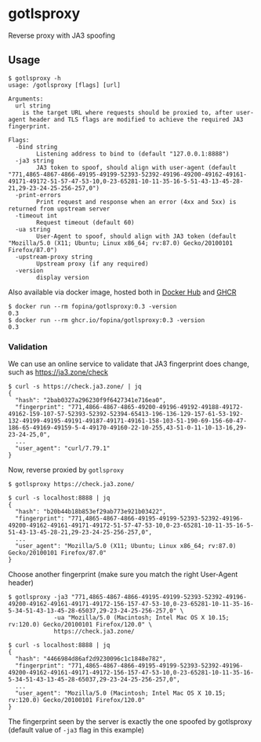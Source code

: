 # gotlsproxy

Reverse proxy with JA3 spoofing

## Usage

```
$ gotlsproxy -h
usage: /gotlsproxy [flags] [url]

Arguments:
  url string
	is the target URL where requests should be proxied to, after user-agent header and TLS flags are modified to achieve the required JA3 fingerprint.

Flags:
  -bind string
    	Listening address to bind to (default "127.0.0.1:8888")
  -ja3 string
    	JA3 token to spoof, should align with user-agent (default "771,4865-4867-4866-49195-49199-52393-52392-49196-49200-49162-49161-49171-49172-51-57-47-53-10,0-23-65281-10-11-35-16-5-51-43-13-45-28-21,29-23-24-25-256-257,0")
  -print-errors
    	Print request and response when an error (4xx and 5xx) is returned from upstream server
  -timeout int
    	Request timeout (default 60)
  -ua string
    	User-Agent to spoof, should align with JA3 token (default "Mozilla/5.0 (X11; Ubuntu; Linux x86_64; rv:87.0) Gecko/20100101 Firefox/87.0")
  -upstream-proxy string
    	Upstream proxy (if any required)
  -version
    	display version
```

Also available via docker image, hosted both in [Docker Hub](https://hub.docker.com/r/fopina/gotlsproxy) and [GHCR](https://github.com/fopina/gotlsproxy/pkgs/container/gotlsproxy)

```
$ docker run --rm fopina/gotlsproxy:0.3 -version
0.3
$ docker run --rm ghcr.io/fopina/gotlsproxy:0.3 -version
0.3
```

### Validation

We can use an online service to validate that JA3 fingerprint does change, such as https://ja3.zone/check

```
$ curl -s https://check.ja3.zone/ | jq
{
  "hash": "2bab0327a296230f9f6427341e716ea0",
  "fingerprint": "771,4866-4867-4865-49200-49196-49192-49188-49172-49162-159-107-57-52393-52392-52394-65413-196-136-129-157-61-53-192-132-49199-49195-49191-49187-49171-49161-158-103-51-190-69-156-60-47-186-65-49169-49159-5-4-49170-49160-22-10-255,43-51-0-11-10-13-16,29-23-24-25,0",
  ...
  "user_agent": "curl/7.79.1"
}
```

Now, reverse proxied by `gotlsproxy`

```
$ gotlsproxy https://check.ja3.zone/
```

```
$ curl -s localhost:8888 | jq
{
  "hash": "b20b44b18b853ef29ab773e921b03422",
  "fingerprint": "771,4865-4867-4866-49195-49199-52393-52392-49196-49200-49162-49161-49171-49172-51-57-47-53-10,0-23-65281-10-11-35-16-5-51-43-13-45-28-21,29-23-24-25-256-257,0",
  ...
  "user_agent": "Mozilla/5.0 (X11; Ubuntu; Linux x86_64; rv:87.0) Gecko/20100101 Firefox/87.0"
}
```

Choose another fingerprint (make sure you match the right User-Agent header)

```
$ gotlsproxy -ja3 "771,4865-4867-4866-49195-49199-52393-52392-49196-49200-49162-49161-49171-49172-156-157-47-53-10,0-23-65281-10-11-35-16-5-34-51-43-13-45-28-65037,29-23-24-25-256-257,0" \
             -ua "Mozilla/5.0 (Macintosh; Intel Mac OS X 10.15; rv:120.0) Gecko/20100101 Firefox/120.0" \
             https://check.ja3.zone/
```

```
$ curl -s localhost:8888 | jq
{
  "hash": "4466984d86af2d9230096c1c1848e782",
  "fingerprint": "771,4865-4867-4866-49195-49199-52393-52392-49196-49200-49162-49161-49171-49172-156-157-47-53-10,0-23-65281-10-11-35-16-5-34-51-43-13-45-28-65037,29-23-24-25-256-257,0",
  ...
  "user_agent": "Mozilla/5.0 (Macintosh; Intel Mac OS X 10.15; rv:120.0) Gecko/20100101 Firefox/120.0"
}
```

The fingerprint seen by the server is exactly the one spoofed by gotlsproxy (default value of `-ja3` flag in this example)
